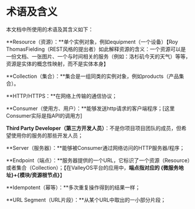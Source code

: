 # 术语及含义

本文档中所使用的术语及其含义如下：

**Resource（资源）：**单个实例对象，例如equipment（一个设备）【Roy ThomasFielding（REST风格的提出者）如此解释资源的含义：一个资源可以是一份文档、一张图片、一个与时间相关的服务（例如：洛杉矶今天的天气）等等，资源是实体的概念性映射，而不是实体本身】

**Collection（集合）：**集合是一组同类的实例对象，例如products（产品集合）。

**HTTP/HTTPS：**在网络上传输的通信协议；

**Consumer（使用方、用户）：**能够发送http请求的客户端程序；\[这里Consumer实际是指API的调用方\]

**Third Party Developer（第三方开发人员）**：不是你项目项目团队的成员，但希望使用你的服务的那些开发人员；

**Server（服务器）：**能够被Consumer通过网络访问的HTTP服务器/程序；

**Endpoint（端点）：**服务器提供的一个URL，它标识了一个资源（Resource）或者集合（Collection）；【在ValleyOS平台的应用中，**端点指对应的 {微服务地址}+{模块/资源根节点}**】

**Idempotent（幂等）：**多次重复操作得到的结果一样；

**URL Segment（URL片段）：**从某个URL中取出的一小部分片段；

